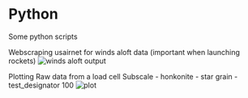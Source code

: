 # Python
Some python scripts

Webscraping usairnet for winds aloft data (important when launching rockets)
![winds aloft output](https://github.com/delafern/Random-Python/blob/master/screencap2.JPG)

Plotting Raw data from a load cell
Subscale - honkonite - star grain - test_designator 100
![plot](https://github.com/delafern/Random-Python/blob/master/screencap1.JPG)
